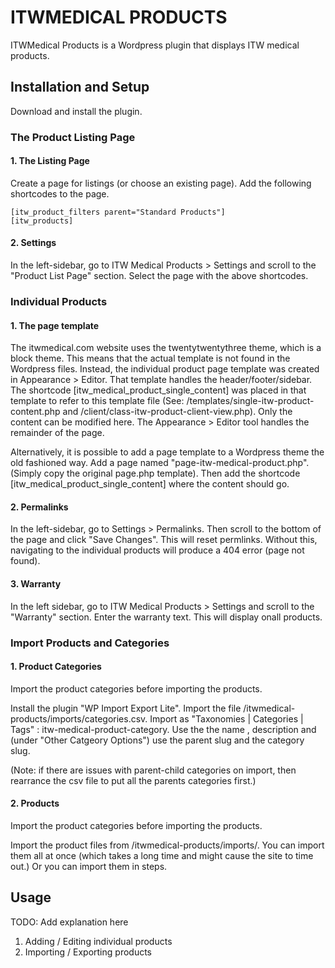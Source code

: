 # ITWMEDICAL PRODUCTS 

ITWMedical Products is a Wordpress plugin that displays ITW medical products.
 
 
 
## Installation and Setup

Download and install the plugin. 

### The Product Listing Page 

#### 1. The Listing Page 

Create a page for listings (or choose an existing page). Add the following shortcodes to the page. 

```
[itw_product_filters parent="Standard Products"]
[itw_products]
```
 
#### 2. Settings 

In the left-sidebar, go to ITW Medical Products > Settings and scroll to the "Product List Page" section. Select the page with the above shortcodes. 
 
 
### Individual Products 

#### 1. The page template 

The itwmedical.com website uses the twentytwentythree theme, which is a block theme. This means that the actual template is not found in the Wordpress files. Instead, the individual product page template was created in Appearance > Editor. That template handles the header/footer/sidebar. The shortcode [itw_medical_product_single_content] was placed in that template to refer to this template file (See: /templates/single-itw-product-content.php and /client/class-itw-product-client-view.php). Only the content can be modified here. The Appearance > Editor tool handles the remainder of the page.

Alternatively, it is possible to add a page template to a Wordpress theme the old fashioned way. Add a page named "page-itw-medical-product.php". (Simply copy the original page.php template). Then add the shortcode [itw_medical_product_single_content] where the content should go. 

#### 2. Permalinks 

In the left-sidebar, go to Settings > Permalinks. Then scroll to the bottom of the page and click "Save Changes". This will reset permlinks. Without this, navigating to the individual products will produce a 404 error (page not found).

#### 3. Warranty 

In the left sidebar, go to ITW Medical Products > Settings and scroll to the "Warranty" section. Enter the warranty text. This will display onall products. 
 
 
 
### Import Products and Categories

#### 1. Product Categories 

Import the product categories before importing the products. 

Install the plugin "WP Import Export Lite". Import the file /itwmedical-products/imports/categories.csv. Import as "Taxonomies | Categories | Tags" : itw-medical-product-category. Use the the name , description and (under "Other Catgeory Options") use the parent slug and the category slug. 

(Note: if there are issues with parent-child categories on import, then rearrance the csv file to put all the parents categories first.)

#### 2. Products 

Import the product categories before importing the products. 

Import the product files from /itwmedical-products/imports/. You can import them all at once (which takes a long time and might cause the site to time out.) Or you can import them in steps. 
 
 
 
## Usage 

TODO: Add explanation here 
1. Adding / Editing individual products 
2. Importing / Exporting products 

